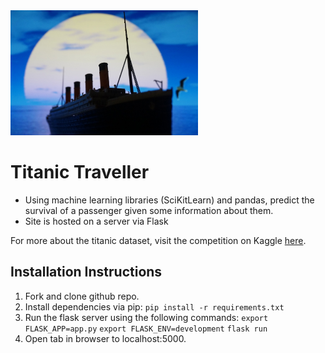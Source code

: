 <img src="static/titanic.jpg" height=200>

# Titanic Traveller

 - Using machine learning libraries (SciKitLearn) and pandas, predict the survival of a passenger given some information about them.
 - Site is hosted on a server via Flask

For more about the titanic dataset, visit the competition on Kaggle [here](https://www.kaggle.com/c/titanic/data).

## Installation Instructions

1. Fork and clone github repo. 
2. Install dependencies via pip: `pip install -r requirements.txt` 
3. Run the flask server using the following commands: `export FLASK_APP=app.py` `export FLASK_ENV=development` `flask run`
4. Open tab in browser to localhost:5000.